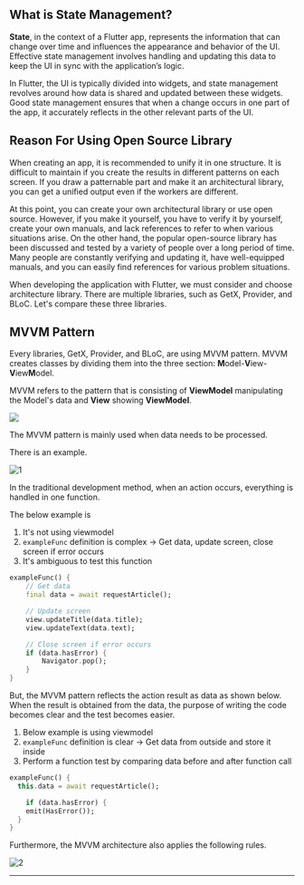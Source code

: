 ## What is State Management?

**State**, in the context of a Flutter app, represents the information that can change over time and influences the appearance and behavior of the UI. Effective state management involves handling and updating this data to keep the UI in sync with the application’s logic.

In Flutter, the UI is typically divided into widgets, and state management revolves around how data is shared and updated between these widgets. Good state management ensures that when a change occurs in one part of the app, it accurately reflects in the other relevant parts of the UI.

## Reason For Using Open Source Library

When creating an app, it is recommended to unify it in one structure. It is difficult to maintain if you create the results in different patterns on each screen. If you draw a patternable part and make it an architectural library, you can get a unified output even if the workers are different.

At this point, you can create your own architectural library or use open source. However, if you make it yourself, you have to verify it by yourself, create your own manuals, and lack references to refer to when various situations arise. On the other hand, the popular open-source library has been discussed and tested by a variety of people over a long period of time. Many people are constantly verifying and updating it, have well-equipped manuals, and you can easily find references for various problem situations.

When developing the application with Flutter, we must consider and choose architecture library. There are multiple libraries, such as GetX, Provider, and BLoC. Let's compare these three libraries.

## MVVM Pattern

Every libraries, GetX, Provider, and BLoC, are using MVVM pattern. MVVM creates classes by dividing them into the three section: **M**odel-**V**iew-**V**iew**M**odel.

MVVM refers to the pattern that is consisting of **ViewModel** manipulating the Model's data and **View** showing **ViewModel**.

![](https://github.com/user-attachments/assets/b6e44a57-c331-4f5c-9de3-507c0c8fb5d3)

The MVVM pattern is mainly used when data needs to be processed.

There is an example.

![1](https://github.com/user-attachments/assets/9fb83644-9891-4bb5-b081-a1795c0f9122)

In the traditional development method, when an action occurs, everything is handled in one function.

The below example is

1. It's not using viewmodel
2. `exampleFunc` definition is complex → Get data, update screen, close screen if error occurs
3. It's ambiguous to test this function

```dart
exampleFunc() {
	// Get data
	final data = await requestArticle();

	// Update screen
	view.updateTitle(data.title);
	view.updateText(data.text);

	// Close screen if error occurs
	if (data.hasError) {
		Navigator.pop();
	}
}
```

But, the MVVM pattern reflects the action result as data as shown below. When the result is obtained from the data, the purpose of writing the code becomes clear and the test becomes easier.

1. Below example is using viewmodel
2. `exampleFunc` definition is clear -> Get data from outside and store it inside
3. Perform a function test by comparing data before and after function call

```dart
exampleFunc() {
  this.data = await requestArticle();

	if (data.hasError) {
    emit(HasError());
  }
}
```

Furthermore, the MVVM architecture also applies the following rules.

![2](https://github.com/user-attachments/assets/7d3b5a91-9300-4483-bb9a-e786a9b7b94b)

---

[](https://kkangsnote.tistory.com/247)

[](https://medium.com/@enitinmehra/state-management-in-flutter-a-comprehensive-guide-7212772f026d)

[](https://engineering.linecorp.com/ko/blog/flutter-architecture-getx-bloc-provider?fbclid=IwAR1PbF9GHnum6WruP9SEYd2gdCNScjxzo-hTTp3Nlqv0o4K341NVbL8S4nU)
